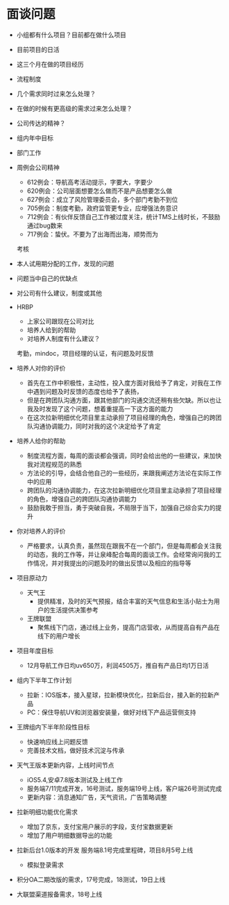 # 面谈问题
- 小组都有什么项目？目前都在做什么项目
- 目前项目的日活
- 这三个月在做的项目经历
- 流程制度
- 几个需求同时过来怎么处理？
- 在做的时候有更高级的需求过来怎么处理？
- 公司传达的精神？
- 组内年中目标

- 部门工作
- 周例会公司精神
    - 612例会：导航高考活动提示，字要大，字要少
    - 620例会：公司层面想要怎么做而不是产品想要怎么做
    - 627例会：成立了风险管理委员会，多个部门考勤不到位
    - 705例会：制度考勤，政府监管更专业，应增强法务意识
    - 712例会：有伙伴反馈自己工作被过度关注，统计TMS上线时长，不鼓励通过bug数来
    - 717例会：蛰伏。不要为了出海而出海，顺势而为

    考核
- 本人试用期分配的工作，发现的问题
- 问题当中自己的优缺点
- 对公司有什么建议，制度或其他


- HRBP
    - 上家公司跟现在公司对比
    - 培养人给到的帮助
    - 对培养人制度有什么建议？

    考勤，mindoc，项目经理的认证，有问题及时反馈
    
- 培养人对你的评价
    - 首先在工作中积极性，主动性，投入度方面对我给予了肯定，对我在工作中遇到问题及时反馈的态度也给予了表扬，
    - 但是在跨团队沟通方面，跟其他部门的沟通交流还稍有些欠缺。所以也让我及时发现了这个问题，想着重提高一下这方面的能力
    - 在这次拉新明细优化项目里主动承担了项目经理的角色，增强自己的跨团队沟通协调能力，同时对我的这个决定给予了肯定

- 培养人给你的帮助
    - 制度流程方面，每周的面谈都会强调，同时会给出他的一些建议，来加快我对流程规范的熟悉
    - 方法论的引导，会结合他自己的一些经历，来跟我阐述方法论在实际工作中的应用
    - 跨团队的沟通协调能力，在这次拉新明细优化项目里主动承担了项目经理的角色，增强自己的跨团队沟通协调能力
    - 鼓励我敢于担当，勇于突破自我，不局限于当下，加强自己综合实力的提升

- 你对培养人的评价
    - 严格要求，认真负责，虽然现在跟我不在一个部门，但是每周都会关注我的动态，我的工作等，并让泉峰配合每周的面谈工作。会经常询问我的工作情况，并对我提出的问题及时的做出反馈以及相应的指导等

- 项目原动力
    - 天气王
        - 提供精准，及时的天气预报，结合丰富的天气信息和生活小贴士为用户的生活提供决策参考
    - 王牌联盟
        - 聚焦线下门店，通过线上业务，提高门店营收，从而提高自有产品在线下的用户增长

- 项目年度目标
    - 12月导航工作日均uv650万，利润4505万，推自有产品日均1万日活
- 组内下半年工作计划
    - 拉新：IOS版本，接入星球，拉新模块优化，拉新后台，接入新的拉新产品
    - PC：保住导航UV和浏览器安装量，做好对线下产品运营侧支持
- 王牌组内下半年阶段性目标
    - 快速响应线上问题反馈
    - 完善技术文档，做好技术沉淀与传承

- 天气王版本更新内容，上线时间节点
    - iOS5.4,安卓7.8版本测试及上线工作
    - 服务端7/11完成开发，16号测试，服务端19号上线，客户端26号测试完成
    - 更新内容：消息通知广告，天气资讯，广告策略调整

- 拉新明细功能优化需求
    - 增加了京东，支付宝用户展示的字段，支付宝数据更新
    - 增加了用户明细数据导出的功能
- 拉新后台1.0版本的开发 服务端8.1号完成里程碑，项目8月5号上线
    - 模拟登录需求
- 积分OA二期改版的需求，17号完成，18测试，19日上线
- 大联盟渠道报备需求，18号上线